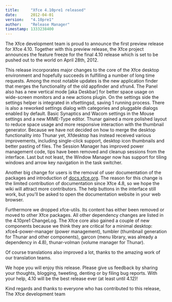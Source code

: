 ```yaml
---
title:     "Xfce 4.10pre1 released"
date:      2012-04-01
version:   "4.10pre1"
author:    "Release Manager"
timestamp: 1333238400
---
```


The Xfce development team is proud to announce the first preview release for Xfce 4.10. Together with this preview release, the Xfce project announces the feature freeze for the final 4.10 release which is set to be pushed out to the world on April 28th, 2012.

This release incorporates major changes to the core of the Xfce desktop environment and hopefully succeeds in fulfilling a number of long time requests. Among the most notable updates is the new application finder that merges the functionality of the old appfinder and xfrun4. The Panel also has a new vertical mode [aka Deskbar] for better space usage on wide-screen monitors and a new actions plugin. On the settings side the settings helper is integrated in xfsettingsd, saving 1 running process. There is also a reworked settings dialog with categories and pluggable dialogs enabled by default. Basic Synaptics and Wacom settings in the Mouse settings and a new MIME-Type editor. Thunar gained a more polished layout to reduce space usage and more responsive interaction with the thumbnail generator. Because we have not decided on how to merge the desktop functionality into Thunar yet, Xfdesktop has instead received various improvements, including single-click support, desktop icon thumbnails and better pasting of files. The Session Manager has improved power management code, tips have been removed and cleanup sessions from the interface. Last but not least, the Window Manager now has support for tiling windows and arrow key navigation in the task switcher.

Another big change for users is the removal of user documentation of the packages and introduction of <a href="https://docs.xfce.org">docs.xfce.org</a>. The reason for this change is the limited contribution of documentation since Xfce 4.8, so we hope the wiki will attract more contributors. The help buttons in the interface still work, but you\'ll be asked to open the documentation website in your web browser.

Furthermore we dropped xfce-utils. Its content has either been removed or moved to other Xfce packages. All other dependency changes are listed in the 4.10pre1 ChangeLog. The Xfce core also gained a couple of new components because we think they are critical for a minimal desktop: xfce4-power-manager (power management), tumbler (thumbnail generation for Thunar and other components), garcon (menu library, was already a dependency in 4.8), thunar-volman (volume manager for Thunar).

Of course translations also improved a lot, thanks to the amazing work of our translation teams.

We hope you will enjoy this release. Please give us feedback by sharing your thoughts, blogging, tweeting, denting or by filing bug reports. With your help, 4.10 will be the best release ever (at least until 4.12)!

Kind regards and thanks to everyone who has contributed to this release,<br />
The Xfce development team
